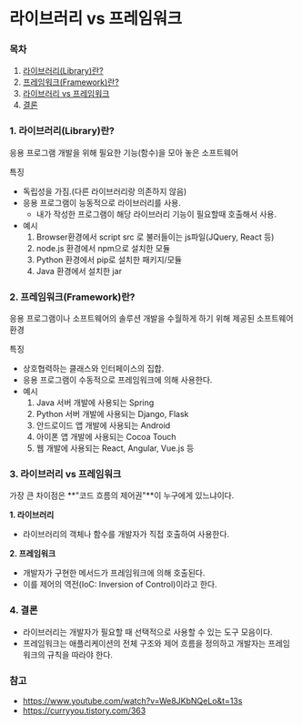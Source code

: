 # 라이브러리 vs 프레임워크

### 목차

1. [라이브러리(Library)란?](#1-라이브러리library란)
2. [프레임워크(Framework)란?](#2-프레임워크framework란)
3. [라이브러리 vs 프레임워크](#3-라이브러리-vs-프레임워크)
4. [결론](#4-결론)

### 1. 라이브러리(Library)란?

응용 프로그램 개발을 위해 필요한 기능(함수)을 모아 놓은 소프트웨어

특징

- 독립성을 가짐.(다른 라이브러리랑 의존하지 않음)
- 응용 프로그램이 능동적으로 라이브러리를 사용.
    - 내가 작성한 프로그램이 해당 라이브러리 기능이 필요할때 호출해서 사용.
- 예시
    1. Browser환경에서 script src 로 불러들이는 js파일(JQuery, React 등)
    2. node.js 환경에서 npm으로 설치한 모듈
    3. Python 환경에서 pip로 설치한 패키지/모듈
    4. Java 환경에서 설치한 jar

### 2. 프레임워크(Framework)란?

응용 프로그램이나 소프트웨어의 솔루션 개발을 수월하게 하기 위해 제공된 소프트웨어 환경

특징

- 상호협력하는 클래스와 인터페이스의 집합.
- 응용 프로그램이 수동적으로 프레임워크에 의해 사용한다.
- 예시
    1. Java 서버 개발에 사용되는 Spring
    2. Python 서버 개발에 사용되는 Django, Flask
    3. 안드로이드 앱 개발에 사용되는 Android
    4. 아이폰 앱 개발에 사용되는 Cocoa Touch
    5. 웹 개발에 사용되는 React, Angular, Vue.js 등

### 3. 라이브러리 vs 프레임워크

가장 큰 차이점은 **"코드 흐름의 제어권"**이 누구에게 있느냐이다.

**1. 라이브러리**

- 라이브러리의 객체나 함수를 개발자가 직접 호출하여 사용한다.

**2. 프레임워크**

- 개발자가 구현한 메서드가 프레임워크에 의해 호출된다.
- 이를 제어의 역전(IoC: Inversion of Control)이라고 한다.

### 4. 결론

- 라이브러리는 개발자가 필요할 때 선택적으로 사용할 수 있는 도구 모음이다.
- 프레임워크는 애플리케이션의 전체 구조와 제어 흐름을 정의하고 개발자는 프레임워크의 규칙을 따라야 한다.

### 참고

- https://www.youtube.com/watch?v=We8JKbNQeLo&t=13s
- https://curryyou.tistory.com/363
